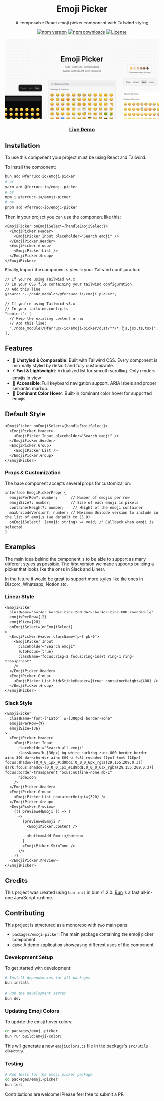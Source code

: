 <div align="center">
  <h1>Emoji Picker</h1>
  <p>A composable React emoji picker component with Tailwind styling</p>
</div>

<div align="center">
  
[![npm version](https://img.shields.io/npm/v/@ferrucc-io/emoji-picker.svg?style=flat)](https://www.npmjs.com/package/@ferrucc-io/emoji-picker)
[![npm downloads](https://img.shields.io/npm/dm/@ferrucc-io/emoji-picker.svg?style=flat)](https://www.npmjs.com/package/@ferrucc-io/emoji-picker)
[![License](https://img.shields.io/npm/l/@ferrucc-io/emoji-picker.svg?style=flat)](https://github.com/ferrucc-io/emojicn/blob/main/LICENSE)
  
</div>

<div align="center">
  <img src="./public/emoji-picker-repo-asset.png" alt="Emojicn Demo" width="600" />
</div>

<div align="center">
  <h3>
    <a href="https://emoji.ferrucc.io">Live Demo</a>
  </h3>
</div>

## Installation

To use this component your project must be using React and Tailwind.

To install the component:

```bash
bun add @ferrucc-io/emoji-picker
# or
yarn add @ferrucc-io/emoji-picker
# or
npm i @ferrucc-io/emoji-picker
# or
pnpm add @ferrucc-io/emoji-picker
```

Then in your project you can use the component like this:

```tsx
<EmojiPicker onEmojiSelect={handleEmojiSelect}>
  <EmojiPicker.Header>
    <EmojiPicker.Input placeholder="Search emoji" />
  </EmojiPicker.Header>
  <EmojiPicker.Group>
    <EmojiPicker.List />
  </EmojiPicker.Group>
</EmojiPicker>
```

Finally, import the component styles in your Tailwind configuration:

```tsx
// If you're using Tailwind v4.x
// In your CSS file containing your tailwind configuration
// Add this line:
@source "../node_modules/@ferrucc-io/emoji-picker";

// If you're using Tailwind v3.x
// In your tailwind.config.ts
"content": [
  // Keep the existing content array
  // Add this line:
  "./node_modules/@ferrucc-io/emoji-picker/dist/**/*.{js,jsx,ts,tsx}",
],
```

## Features

- 🎨 **Unstyled & Composable**: Built with Tailwind CSS. Every component is minimally styled by default and fully customizable.
- ⚡️ **Fast & Lightweight**: Virtualized list for smooth scrolling. Only renders emojis in view.
- 🎯 **Accessible**: Full keyboard navigation support. ARIA labels and proper semantic markup.
- 🌈 **Dominant Color Hover**: Built-in dominant color hover for supported emojis.



## Default Style
```tsx
<EmojiPicker onEmojiSelect={handleEmojiSelect}>
  <EmojiPicker.Header>
    <EmojiPicker.Input placeholder="Search emoji" />
  </EmojiPicker.Header>
  <EmojiPicker.Group>
    <EmojiPicker.List />
  </EmojiPicker.Group>
</EmojiPicker>
```

### Props & Customization

The base component accepts several props for customization:

```tsx
interface EmojiPickerProps {
  emojisPerRow?: number;      // Number of emojis per row
  emojiSize?: number;         // Size of each emoji in pixels
  containerHeight?: number;    // Height of the emoji container
  maxUnicodeVersion?: number; // Maximum Unicode version to include in the list of emojis (we default to 15.0)
  onEmojiSelect?: (emoji: string) => void; // Callback when emoji is selected
}
```

## Examples

The main idea behind the component is to be able to support as many different styles as possible. The first version we made supports building a picker that looks like the ones in Slack and Linear.

In the future it would be great to support more styles like the ones in Discord, Whatsapp, Notion etc.


### Linear Style
```tsx
<EmojiPicker
  className="border border-zinc-200 dark:border-zinc-800 rounded-lg"
  emojisPerRow={12}
  emojiSize={28}
  onEmojiSelect={onEmojiSelect}
>
  <EmojiPicker.Header className="p-2 pb-0">
    <EmojiPicker.Input
      placeholder="Search emoji"
      autoFocus={true}
      className="focus:ring-2 focus:ring-inset ring-1 ring-transparent"
    />
  </EmojiPicker.Header>
  <EmojiPicker.Group>
    <EmojiPicker.List hideStickyHeader={true} containerHeight={400} />
  </EmojiPicker.Group>
</EmojiPicker>
```

### Slack Style
```tsx
<EmojiPicker 
  className="font-['Lato'] w-[380px] border-none"
  emojisPerRow={9}
  emojiSize={36}
>
  <EmojiPicker.Header>
    <EmojiPicker.Input 
      placeholder="Search all emoji" 
      className="h-[36px] bg-white dark:bg-zinc-800 border border-zinc-300 dark:border-zinc-600 w-full rounded-[8px] text-[15px] focus:shadow-[0_0_0_1px_#1d9bd1,0_0_0_6px_rgba(29,155,209,0.3)] dark:focus:shadow-[0_0_0_1px_#1d9bd1,0_0_0_6px_rgba(29,155,209,0.3)] focus:border-transparent focus:outline-none mb-1"
      hideIcon
    />
  </EmojiPicker.Header>
  <EmojiPicker.Group>
    <EmojiPicker.List containerHeight={320} />          
  </EmojiPicker.Group>
  <EmojiPicker.Preview>
    {({ previewedEmoji }) => (
      <>
        {previewedEmoji ? 
          <EmojiPicker.Content />
          :
          <button>Add Emoji</button>
        }
        <EmojiPicker.SkinTone />
      </>
    )}
  </EmojiPicker.Preview>
</EmojiPicker>
```

## Credits

This project was created using `bun init` in bun v1.2.0. [Bun](https://bun.sh) is a fast all-in-one JavaScript runtime.


## Contributing

This project is structured as a monorepo with two main parts:
- `packages/emoji-picker`: The main package containing the emoji picker component
- `demo`: A demo application showcasing different uses of the component

### Development Setup

To get started with development:

```bash
# Install dependencies for all packages
bun install

# Run the development server
bun dev
```

### Updating Emoji Colors

To update the emoji hover colors:

```bash
cd packages/emoji-picker
bun run build:emoji-colors
```

This will generate a new `emojiColors.ts` file in the package's `src/utils` directory.

### Testing

```bash
# Run tests for the emoji picker package
cd packages/emoji-picker
bun test
```

Contributions are welcome! Please feel free to submit a PR.
